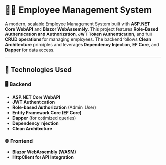 # 👨‍💼 Employee Management System

A modern, scalable Employee Management System built with **ASP.NET Core WebAPI** and **Blazor WebAssembly**. This project features **Role-Based Authentication and Authorization**, **JWT Token Authentication**, and full **CRUD operations** for managing employees. The backend follows **Clean Architecture** principles and leverages **Dependency Injection**, **EF Core**, and **Dapper** for data access.

---

## 🔧 Technologies Used

### 🖥 Backend
- **ASP.NET Core WebAPI**
- **JWT Authentication**
- **Role-based Authorization** (Admin, User)
- **Entity Framework Core (EF Core)**
- **Dapper** (for optimized queries)
- **Dependency Injection**
- **Clean Architecture**

### 🌐 Frontend
- **Blazor WebAssembly (WASM)**
- **HttpClient for API Integration**
